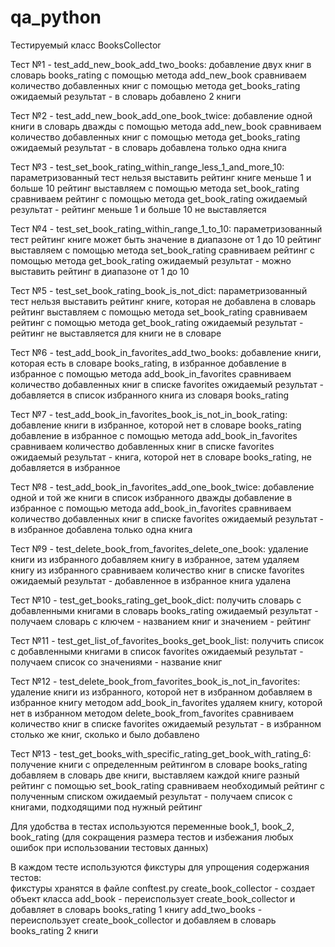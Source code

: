 # qa_python

Тестируемый класс BooksCollector

Тест №1 - test_add_new_book_add_two_books: 
    добавление двух книг в словарь books_rating с помощью метода add_new_book
    сравниваем количество добавленных книг с помощью метода get_books_rating
    ожидаемый результат - в словарь добавлено 2 книги

Тест №2 - test_add_new_book_add_one_book_twice:
    добавление одной книги в словарь дважды с помощью метода add_new_book
    сравниваем количество добавленных книг с помощью метода get_books_rating
    ожидаемый результат - в словарь добавлена только одна книга

Тест №3 - test_set_book_rating_within_range_less_1_and_more_10:
    параметризованный тест
    нельзя выставить рейтинг книге меньше 1 и больше 10
    рейтинг выставляем с помощью метода set_book_rating
    сравниваем рейтинг с помощью метода get_book_rating
    ожидаемый результат - рейтинг меньше 1 и больше 10 не выставляется 

Тест №4 - test_set_book_rating_within_range_1_to_10:
    параметризованный тест
    рейтинг книге может быть значение в диапазоне от 1 до 10
    рейтинг выставляем с помощью метода set_book_rating
    сравниваем рейтинг с помощью метода get_book_rating
    ожидаемый результат - можно выставить рейтинг в диапазоне от 1 до 10  

Тест №5 - test_set_book_rating_book_is_not_dict:
    параметризованный тест
    нельзя выставить рейтинг книге, которая не добавлена в словарь
    рейтинг выставляем с помощью метода set_book_rating
    сравниваем рейтинг с помощью метода get_book_rating
    ожидаемый результат - рейтинг не выставляется для книги не в словаре

Тест №6 - test_add_book_in_favorites_add_two_books:
    добавление книги, которая есть в словаре books_rating, в избранное
    добавление в избранное с помощью метода add_book_in_favorites
    сравниваем количество добавленных книг в списке favorites
    ожидаемый результат - добавляется в список избранного книга из словаря books_rating

Тест №7 - test_add_book_in_favorites_book_is_not_in_book_rating:
    добавление книги в избранное, которой нет в словаре books_rating
    добавление в избранное с помощью метода add_book_in_favorites
    сравниваем количество добавленных книг в списке favorites
    ожидаемый результат - книга, которой нет в словаре books_rating, не добавляется в избранное

Тест №8 - test_add_book_in_favorites_add_one_book_twice:
    добавление одной и той же книги в список избранного дважды
    добавление в избранное с помощью метода add_book_in_favorites
    сравниваем количество добавленных книг в списке favorites
    ожидаемый результат - в избранное добавлена только одна книга

Тест №9 - test_delete_book_from_favorites_delete_one_book:
    удаление книги из избранного
    добавляем книгу в избранное, затем удаляем книгу из избранного
    сравниваем количество книг в списке favorites
    ожидаемый результат - добавленное в избранное книга удалена

Тест №10 - test_get_books_rating_get_book_dict:
    получить словарь с добавленными книгами в словарь books_rating
    ожидаемый результат - получаем словарь с ключем - названием книг и значением - рейтинг

Тест №11 - test_get_list_of_favorites_books_get_book_list:
    получить список с добавленными книгами в список favorites
    ожидаемый результат - получаем список со значениями - название книг

Тест №12 - test_delete_book_from_favorites_book_is_not_in_favorites:
    удаление книги из избранного, которой нет в избранном
    добавляем в избранное книгу методом add_book_in_favorites
    удаляем книгу, которой нет в избранном методом delete_book_from_favorites
    сравниваем количество книг в списке favorites
    ожидаемый результат - в избранном столько же книг, сколько и было добавлено

Тест №13 - test_get_books_with_specific_rating_get_book_with_rating_6:
    получение книги с определенным рейтингом в словаре books_rating
    добавляем в словарь две книги, выставляем каждой книге разный рейтинг с помощью set_book_rating
    сравниваем необходимый рейтинг с полученным списком
    ожидаемый результат - получаем список с книгами, подходящими под нужный рейтинг

Для удобства в тестах используются переменные book_1, book_2, book_rating (для сокращения размера тестов
    и избежания любых ошибок при использовании тестовых данных)

В каждом тесте используются фикстуры для упрощения содержания тестов:   
    фикстуры хранятся в файле conftest.py
    create_book_collector - создает объект класса
    add_book - переиспользует create_book_collector и добавляет в словарь books_rating 1 книгу 
    add_two_books - переиспользует create_book_collector и добавляем в словарь books_rating 2 книги
    


    

    
